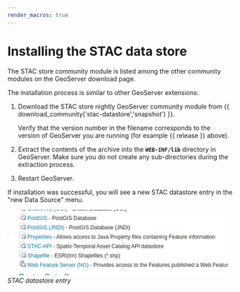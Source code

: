 ```yaml
---
render_macros: true
---
```


# Installing the STAC data store

The STAC store community module is listed among the other community modules on the GeoServer download page.

The installation process is similar to other GeoServer extensions:

1.  Download the STAC store nightly GeoServer community module from {{ download_community('stac-datastore','snapshot') }}.

    Verify that the version number in the filename corresponds to the version of GeoServer you are running (for example {{ release }} above).

2.  Extract the contents of the archive into the **`WEB-INF/lib`** directory in GeoServer. Make sure you do not create any sub-directories during the extraction process.

3.  Restart GeoServer.

If installation was successful, you will see a new STAC datastore entry in the "new Data Source" menu.

![](images/store-selection.png)
*STAC datastore entry*
